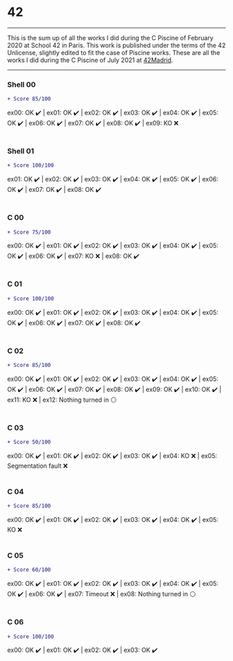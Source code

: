 # 42
---

This is the sum up of all the works I did during the C Piscine of February 2020 at School 42 in Paris. This work is published under the terms of the 42 Unlicense, slightly edited to fit the case of Piscine works.
These are all the works I did during the C Piscine of July 2021 at [42Madrid](https://www.42madrid.com/en/).

---

### Shell 00
```diff
+ Score 85/100
```
ex00: OK ✔️ | ex01: OK ✔️ | ex02: OK ✔️ | ex03: OK ✔️ | ex04: OK ✔️ | ex05: OK ✔️ | ex06: OK ✔️ | ex07: OK ✔️ | ex08: OK ✔️ | ex09: KO ❌<br></br>

### Shell 01
```diff
+ Score 100/100 
```
ex01: OK ✔️ | ex02: OK ✔️ | ex03: OK ✔️ | ex04: OK ✔️ | ex05: OK ✔️ | ex06: OK ✔️ | ex07: OK ✔️ | ex08: OK ✔️ <br></br>

### C 00
```diff
+ Score 75/100 
```
ex00: OK ✔️ | ex01: OK ✔️ | ex02: OK ✔️ | ex03: OK ✔️ | ex04: OK ✔️ | ex05: OK ✔️ | ex06: OK ✔️ | ex07: KO ❌ | ex08: OK ✔️ <br></br>

### C 01
```diff
+ Score 100/100 
```
ex00: OK ✔️ | ex01: OK ✔️ | ex02: OK ✔️ | ex03: OK ✔️ | ex04: OK ✔️ | ex05: OK ✔️ | ex06: OK ✔️ | ex07: OK ✔️ | ex08: OK ✔️ <br></br>

### C 02
```diff
+ Score 85/100 
```
ex00: OK ✔️ | ex01: OK ✔️ | ex02: OK ✔️ | ex03: OK ✔️ | ex04: OK ✔️ | ex05: OK ✔️ | ex06: OK ✔️ | ex07: OK ✔️ | ex08: OK ✔️ | ex09: OK ✔️ | ex10: OK ✔️ | ex11: KO ❌ | ex12: Nothing turned in ⚪ <br></br>

### C 03
```diff
+ Score 50/100 
```
ex00: OK ✔️ | ex01: OK ✔️ | ex02: OK ✔️ | ex03: OK ✔️ | ex04: KO ❌ | ex05: Segmentation fault ❌ <br></br>

### C 04
```diff
+ Score 85/100 
```
ex00: OK ✔️ | ex01: OK ✔️ | ex02: OK ✔️ | ex03: OK ✔️ | ex04: OK ✔️ | ex05: KO ❌ <br></br>

### C 05
```diff
+ Score 60/100 
```
ex00: OK ✔️ | ex01: OK ✔️ | ex02: OK ✔️ | ex03: OK ✔️ | ex04: OK ✔️ | ex05: OK ✔️ | ex06: OK ✔️ | ex07: Timeout ❌ | ex08: Nothing turned in ⚪ <br></br>

### C 06
```diff
+ Score 100/100 
```
ex00: OK ✔️ | ex01: OK ✔️ | ex02: OK ✔️ | ex03: OK ✔️ <br></br>
